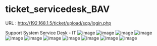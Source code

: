 # ticket_servicedesk_BAV

URL : http://192.168.1.5/ticket/upload/scp/login.php

Support System Service Desk - IT
![image](https://user-images.githubusercontent.com/82978131/220965443-a6b2e9e3-f885-42dd-ad57-32eabea779ad.png)
![image](https://user-images.githubusercontent.com/82978131/220965576-13ed4eb2-40aa-47f9-bd06-6479f3e23149.png)
![image](https://user-images.githubusercontent.com/82978131/220965664-efebe82c-6b92-49c2-ae86-f74df8279eef.png)
![image](https://user-images.githubusercontent.com/82978131/220965752-4f2aabbe-14af-4596-b924-b94131813752.png)
![image](https://user-images.githubusercontent.com/82978131/220965824-e70b753e-173f-437f-aab0-71b14992f7ab.png)
![image](https://user-images.githubusercontent.com/82978131/220965886-22f1af98-2eeb-466d-bd79-70ff60f619b3.png)
![image](https://user-images.githubusercontent.com/82978131/220966169-336d4942-1049-4977-9eec-aca714743ae1.png)
![image](https://user-images.githubusercontent.com/82978131/220966320-7275c92a-b2e1-48b9-a513-ef876c36020b.png)
![image](https://user-images.githubusercontent.com/82978131/220966444-4f278091-ccb5-48e2-97de-e7a0321f4017.png)
![image](https://user-images.githubusercontent.com/82978131/220966545-2f28a2aa-7e78-4589-b9e9-af286e2400cf.png)
![image](https://user-images.githubusercontent.com/82978131/220966971-73907e9a-432e-42b1-a9b2-4522ac3221a8.png)
